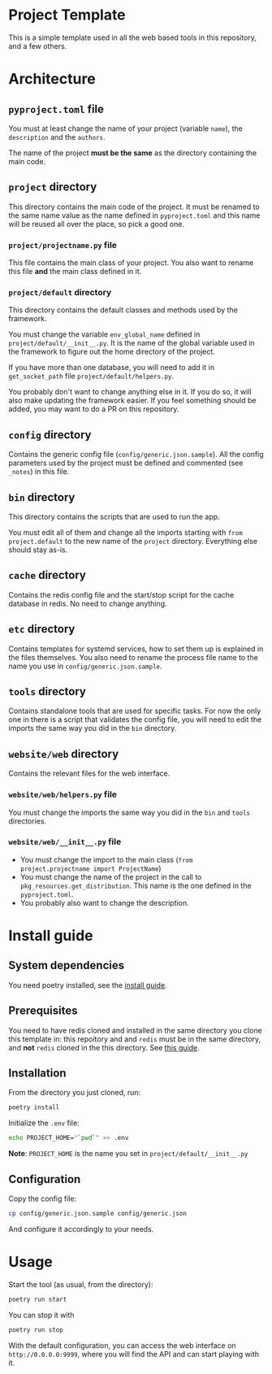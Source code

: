 # Project Template

This is a simple template used in all the web based tools in this repository, and a few others.

# Architecture

## `pyproject.toml` file

You must at least change the name of your project (variable `name`), the `description` and the `authors`.

The name of the project **must be the same** as the directory containing the main code.

## `project` directory

This directory contains the main code of the project. It must be renamed to the
same name value as the name defined in `pyproject.toml` and this name will be reused
all over the place, so pick a good one.

### `project/projectname.py` file

This file contains the main class of your project. You also want to rename this file **and** the
main class defined in it.

### `project/default` directory

This directory contains the default classes and methods used by the framework.

You must change the variable `env_global_name` defined in `project/default/__init__.py`.
It is the name of the global variable used in the framework to figure out the home directory of the project.

If you have more than one database, you will need to add it in `get_socket_path` file `project/default/helpers.py`.

You probably don't want to change anything else in it.
If you do so, it will also make updating the framework easier.
If you feel something should be added, you may want to do a PR on this repository.

## `config` directory

Contains the generic config file (`config/generic.json.sample`). All the config parameters used
by the project must be defined and commented (see `_notes`) in this file.

## `bin` directory

This directory contains the scripts that are used to run the app.

You must edit all of them and change all the imports starting with `from project.default` to the
new name of the `project` directory. Everything else should stay as-is.

## `cache` directory

Contains the redis config file and the start/stop script for the cache database in redis. No need to change anything.

## `etc` directory

Contains templates for systemd services, how to set them up is explained in the files themselves. You also need to rename the process file name to the name you use in `config/generic.json.sample`.

## `tools` directory

Contains standalone tools that are used for specific tasks.
For now the only one in there is a script that validates the config file, you will need to edit the
imports the same way you did in the `bin` directory.

## `website/web` directory

Contains the relevant files for the web interface.

### `website/web/helpers.py` file

You must change the imports the same way you did in the `bin` and `tools` directories.

### `website/web/__init__.py` file

* You must change the import to the main class (`from project.projectname import ProjectName`)
* You must change the name of the project in the call to `pkg_resources.get_distribution`.
  This name is the one defined in the `pyproject.toml`.
* You probably also want to change the description.

# Install guide

## System dependencies

You need poetry installed, see the [install guide](https://python-poetry.org/docs/).

## Prerequisites

You need to have redis cloned and installed in the same directory you clone this template in:
this repoitory and and `redis` must be in the same directory, and **not** `redis` cloned in the
this directory. See [this guide](https://www.lookyloo.eu/docs/main/install-lookyloo.html#_install_redis).

## Installation

From the directory you just cloned, run:

```bash
poetry install
```

Initialize the `.env` file:

```bash
echo PROJECT_HOME="`pwd`" >> .env
```

**Note**: `PROJECT_HOME` is the name you set in `project/default/__init__.py`

## Configuration

Copy the config file:

```bash
cp config/generic.json.sample config/generic.json
```

And configure it accordingly to your needs.

# Usage

Start the tool (as usual, from the directory):

```bash
poetry run start
```

You can stop it with

```bash
poetry run stop
```

With the default configuration, you can access the web interface on `http://0.0.0.0:9999`,
where you will find the API and can start playing with it.
